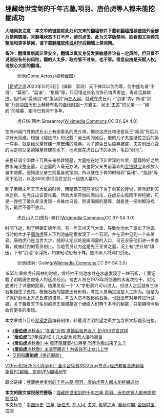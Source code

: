  <h2>埋藏绝世宝剑的千年古墓,项羽、唐伯虎等人都未能挖掘成功</h2> <p class="notice"><b>大陆网友注意：本文中的链接除此处和文末的<a href="https://github.com/bannedbook/fanqiang" >翻墙</a>软件下载和<a href="https://github.com/killgcd/justmysocks/blob/master/README.md">翻墙推荐</a>链接外全部为禁网链接，未翻墙状态下打不开，请勿点击。此为文字版禁闻，欲看图文视频完整版和更多禁闻，请下载<a href="https://github.com/bannedbook/fanqiang">翻墙软件或APP</a>后翻墙上禁闻网。</p><p>备注：翻墙看新闻非常安全，翻墙以真实身份发表敏感言论有一定风险，但只看不说则没有任何风险，翻的人太多，政府管不过来，也不管。信息自由是天赋人权，请放心大胆的翻墙。</b></p>  <div class="entry"> <figure><figcaption>剑池(Come Across/视频截图）</figcaption></figure> <p>【<span class='wp_keywordlink_affiliate'><a href="https://www.soundofhope.org" title="希望之声" target="_blank">希望之声</a></span>2020年12月3日】（编辑：郭晓）天下神兵以剑为尊，剑中盛名者“干将”、“莫邪”、“扁诸”、“鱼肠”等，只可惜这些名剑多已销声匿迹，再难觅其踪迹。但传闻“扁诸剑”和“鱼肠剑”尚<a href="https://www.bannedbook.org/bnews/tag/%e5%9c%a8%e4%ba%ba%e9%97%b4/" class="st_tag internal_tag" rel="tag" title="标签 在人间 下的日志">在人间</a>，就藏在虎丘山下“剑冢”内。所谓“剑冢”乃是<span class='wp_keywordlink_affiliate'><a href="https://www.bannedbook.org/" title="中国" target="_blank">中国</a></span>历史上赫赫有名的<a href="https://www.bannedbook.org/bnews/tag/%E6%98%A5%E7%A7%8B%E6%97%B6%E6%9C%9F/" class="st_tag internal_tag" rel="tag" title="标签 春秋时期 下的日志">春秋时期</a>一方霸主，吴王“<a href="https://www.bannedbook.org/bnews/tag/%E5%A4%AB%E5%B7%AE/" class="st_tag internal_tag" rel="tag" title="标签 夫差 下的日志">夫差</a>”的父亲——“阖闾”的陵墓，距今已有两千多年。</p> <figure><figcaption>虎丘塔(图片:Sirseanroy/<a target="_blank" href="https://commons.wikimedia.org/wiki/File:Tiger_Hill_Yunyan_Ta_Pagoda.jpg">Wikimedia Commons</a>,CC BY-SA 4.0）</figcaption></figure> <p>在苏州阊门外的虎丘山上有座着名的虎丘塔，据说这虎丘塔便是吴王“阖闾”死后为寻升天而建。根据《越绝书》的记载：吴王阖闾死后，他的儿子夫差继位之后的第一件事，就是给父亲修建一座宏伟的陵墓。为了避免日后陵墓被盗，夫差别出心裁的决定将父亲的陵墓修建在水下，地点就在虎丘山下的水池，名曰“剑池”。</p>  <p>夫差征调全国数十万民夫来修建陵墓，大墓挖在地下非常深的位置，墓葬修好之后放水淹没整座墓，让盗墓的人毫无办法。夫差将父亲生前喜欢的<a href="https://www.bannedbook.org/bnews/tag/%e9%87%91%e9%93%b6%e8%b4%a2%e5%ae%9d/" class="st_tag internal_tag" rel="tag" title="标签 金银财宝 下的日志">金银财宝</a>全部放入墓中陪葬。他知道父亲生前最喜欢宝剑，所以就在下葬的时候将“扁诸”、“鱼肠”等天下名剑，以及3000多把当世宝剑一起放入墓中。</p> <p>到了秦朝末年天下大乱的时候，西楚霸王<a href="https://www.bannedbook.org/bnews/tag/%e9%a1%b9%e7%be%bd/" class="st_tag internal_tag" rel="tag" title="标签 项羽 下的日志">项羽</a>听说了关于剑冢的传说，带兵赶到苏州之后，在虎丘山安营扎寨。然后大军开始四面出击，在虎丘山周围不停挖掘，可是一连挖了很久却没发现一点蛛丝马迹，别说阖闾的墓葬，就是连一把剑都没找到，最后不得不放弃。</p>  <figure><figcaption>虎丘山入口(图片: 螺钉/<a target="_blank" href="https://zh.wikipedia.org/wiki/%E8%99%8E%E4%B8%98#/media/File:Tiger_Hill_Entrance.JPG">Wikimedia Commons</a>,CC BY-SA 3.0）</figcaption></figure> <p>时间飞逝，到了明朝正德年间，有一年苏州天气大旱，导致剑池水干露出了池底。当时的大才子<a href="https://www.bannedbook.org/bnews/tag/%e5%94%90%e4%bc%af%e8%99%8e/" class="st_tag internal_tag" rel="tag" title="标签 唐伯虎 下的日志">唐伯虎</a>等人下到池底勘察发现了一个石洞，并在洞中见到一个头盖骨。唐伯虎乃是当世大才，随即认定此处是阖闾墓的入口，可还没等他们进一步查看，就被赶到的官员制止。当地官员认为这是先王圣贤之墓，况上有“虎丘塔”镇压，下有“剑池”水浮托，如果轻动恐有不祥。随即派人将洞口封死。</p> <figure><figcaption>剑池(图片: Gisling/<a target="_blank" href="https://zh.wikipedia.org/wiki/%E8%99%8E%E4%B8%98#/media/File:%E5%89%91%E6%B1%A0.JPG">Wikimedia Commons</a>,CC BY-SA 3.0）</figcaption></figure> <p>1955年重修虎丘园林的时候，曾经抽干剑池水并在水底发现了一块石板，上面记载了明朝唐伯虎等人的这次经历。考古人员在1978年将剑池的水再次抽干，对池底进行了详细的勘察，结果发现一个“人”字形洞穴可以进入。但进入之后就有三块石板挡住了去路，根据石板的摆放还有形制，考古人员确定这是人工所为。但是为了保护剑池上方虎丘塔的塔基，考古人员不敢移动石板，也就没有对墓葬进行试掘。关于藏着天下名剑的吴王阖闾墓这个缠绕人们两千多年的秘密，只能期待今后会有更多的发现。</p>  <p>本文章或节目经<a href="https://www.bannedbook.org/bnews/tag/%e5%b8%8c%e6%9c%9b%e4%b9%8b%e5%a3%b0/" class="st_tag internal_tag" rel="tag" title="标签 希望之声 下的日志">希望之声</a>编辑制作，转载请注明希望之声并包含原文标题及链接。</p> <ul class='op-related-articles' title='相关阅读'> <li><a href='https://www.bannedbook.org/bnews/yule/20200816/1380767.html' target='_blank'>《<b>唐伯虎</b>点秋香》“冬香”近照 离婚后独养女儿 如今50岁变这样</a></li> <li><a href='https://www.bannedbook.org/bnews/yule/20200729/1368266.html' target='_blank'>"<b>唐伯虎</b>"27年成追忆！几大配角竟有人凄冷离世</a></li> <li><a href='https://www.bannedbook.org/bnews/yule/20200708/1357354.html' target='_blank'>《<b>唐伯虎</b>点秋香》中 竟还隐藏着4位巨星 当年你看出来了么？</a></li> <li><a href='https://www.bannedbook.org/bnews/yule/20200522/1332865.html' target='_blank'>《<b>唐伯虎</b>点秋香》主演罕曝光！为省钱不让女儿上学</a></li> <li><a href='https://www.bannedbook.org/bnews/baitai/20200412/1311150.html' target='_blank'>艾鸽和<b>唐伯虎</b>《桃花庵歌》</a></li> </ul> <p class="texttj"> <a href="https://github.com/bannedbook/fanqiang/wiki/V2ray%E6%9C%BA%E5%9C%BA" target="_blank">V2free机场25%引荐返利：全平台免费SS/V2ray节点+经济套餐高速翻墙</a><br/> <a href="https://github.com/bannedbook/fanqiang/wiki/%E7%A6%81%E9%97%BB%E7%BD%91%E5%AE%89%E5%8D%93%E7%BF%BB%E5%A2%99%E6%96%B0%E9%97%BBAPP" target="_blank">免费PC翻墙、安卓VPN翻墙APP</a></p><p>原文链接：<a class="src_link"  href="https://www.soundofhope.org/post/447754" target="_blank">埋藏绝世宝剑的千年古墓,项羽、唐伯虎等人都未能挖掘成功</a></p> <a name='sharetosocial'></a>       <div><b>本文的图文或视频完整版</b>：<a href='https://www.bannedbook.org/bnews/comments/20201204/1441666.html'>埋藏绝世宝剑的千年古墓,项羽、唐伯虎等人都未能挖掘成功</a></div>  </div><!--END ENTRY--> <div class="postfooter"> <div>本文标签：<a href="https://www.bannedbook.org/bnews/tag/%e4%b8%ad%e5%9b%bd%e5%8e%86%e5%8f%b2/" rel="tag">中国历史</a>, <a href="https://www.bannedbook.org/bnews/tag/%e5%8f%a4%e5%a2%93/" rel="tag">古墓</a>, <a href="https://www.bannedbook.org/bnews/tag/%e5%94%90%e4%bc%af%e8%99%8e/" rel="tag">唐伯虎</a>, <a href="https://www.bannedbook.org/bnews/tag/%e5%9c%a8%e4%ba%ba%e9%97%b4/" rel="tag">在人间</a>, <a href="https://www.bannedbook.org/bnews/tag/%E5%A4%AB%E5%B7%AE/" rel="tag">夫差</a>, <a href="https://www.bannedbook.org/bnews/tag/%e5%b8%8c%e6%9c%9b%e4%b9%8b%e5%a3%b0/" rel="tag">希望之声</a>, <a href="https://www.bannedbook.org/bnews/tag/%E6%98%A5%E7%A7%8B%E6%97%B6%E6%9C%9F/" rel="tag">春秋时期</a>, <a href="https://www.bannedbook.org/bnews/tag/%e9%87%91%e9%93%b6%e8%b4%a2%e5%ae%9d/" rel="tag">金银财宝</a>, <a href="https://www.bannedbook.org/bnews/tag/%e9%a1%b9%e7%be%bd/" rel="tag">项羽</a></div>  </div><!--END POSTFOOTER--> 